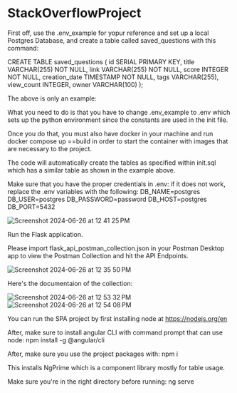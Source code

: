 # StackOverflowProject

First off, use the .env_example for yopur reference and set up a local Postgres Database, and create a table called saved_questions with this command:


CREATE TABLE saved_questions (
    id SERIAL PRIMARY KEY,
    title VARCHAR(255) NOT NULL,
    link VARCHAR(255) NOT NULL,
    score INTEGER NOT NULL,
    creation_date TIMESTAMP NOT NULL,
    tags VARCHAR(255),
    view_count INTEGER,
    owner VARCHAR(100)
);

The above is only an example:

What you need to do is that you have to change .env_example to .env which sets up the python environment since the constants are used in the init file.

Once you do that, you must also have docker in your machine and run docker compose up ==build in order to start the container with images that are necessary to the project.

The code will automatically create the tables as specified within init.sql which has a similar table as shown in the example above.

Make sure that you have the proper credentials in .env: if it does not work, replace the .env variables with the following:
DB_NAME=postgres
DB_USER=postgres
DB_PASSWORD=password
DB_HOST=postgres
DB_PORT=5432

![Screenshot 2024-06-26 at 12 41 25 PM](https://github.com/hshastri/StackOverflowProject/assets/35407439/3e2c2812-185a-4288-b330-1c1c5db2bfa4)

Run the Flask application.

Please import flask_api_postman_collection.json in your Postman Desktop app to view the Postman Collection and hit the API Endpoints. 

![Screenshot 2024-06-26 at 12 35 50 PM](https://github.com/hshastri/StackOverflowProject/assets/35407439/f59512e4-aef0-4ec5-8e2a-71cdcc12da25)

Here's the documentaion of the collection: 

![Screenshot 2024-06-26 at 12 53 32 PM](https://github.com/hshastri/StackOverflowProject/assets/35407439/cb08d445-e7f0-4033-b26d-17a9c45a6df3)
![Screenshot 2024-06-26 at 12 54 08 PM](https://github.com/hshastri/StackOverflowProject/assets/35407439/d98a61e7-71fe-4fd9-b815-86c15bfb4d89)


You can run the SPA project by first installing node at https://nodejs.org/en

After, make sure to install angular CLI with command prompt that can use node:
npm install -g @angular/cli

After, make sure you use the project packages with:
npm i 

This installs NgPrime which is a component library mostly for table usage.

Make sure you're in the right directory before running:
ng serve
